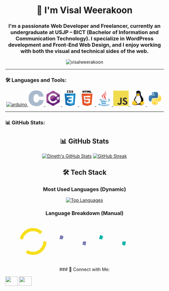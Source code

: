 <h1 align="center">👋 I'm Visal Weerakoon</h1>

<h3 align="center">
  I'm a passionate Web Developer and Freelancer, currently an undergraduate at USJP – BICT (Bachelor of Information and Communication Technology). I specialize in WordPress development and Front-End Web Design, and I enjoy working with both the visual and technical sides of the web.
</h3>

<p align="center">
  <img src="https://komarev.com/ghpvc/?username=visalweerakoon&label=Profile%20views&color=0e75b6&style=flat" alt="visalweerakoon" />
</p>

---

### 🛠 Languages and Tools:

<p align="center">
  <a href="https://www.arduino.cc/" target="_blank"> <img src="https://cdn.worldvectorlogo.com/logos/arduino-1.svg" alt="arduino" width="50" height="50"/> </a>
  <a href="https://www.cprogramming.com/" target="_blank"> <img src="https://raw.githubusercontent.com/devicons/devicon/master/icons/c/c-original.svg" alt="c" width="50" height="50"/> </a>
  <a href="https://www.w3schools.com/cs/" target="_blank"> <img src="https://raw.githubusercontent.com/devicons/devicon/master/icons/csharp/csharp-original.svg" alt="csharp" width="50" height="50"/> </a>
  <a href="https://www.w3schools.com/css/" target="_blank"> <img src="https://raw.githubusercontent.com/devicons/devicon/master/icons/css3/css3-original-wordmark.svg" alt="css3" width="50" height="50"/> </a>
  <a href="https://www.w3.org/html/" target="_blank"> <img src="https://raw.githubusercontent.com/devicons/devicon/master/icons/html5/html5-original-wordmark.svg" alt="html5" width="50" height="50"/> </a>
  <a href="https://www.java.com" target="_blank"> <img src="https://raw.githubusercontent.com/devicons/devicon/master/icons/java/java-original.svg" alt="java" width="50" height="50"/> </a>
  <a href="https://developer.mozilla.org/en-US/docs/Web/JavaScript" target="_blank"> <img src="https://raw.githubusercontent.com/devicons/devicon/master/icons/javascript/javascript-original.svg" alt="javascript" width="50" height="50"/> </a>
  <a href="https://www.linux.org/" target="_blank"> <img src="https://raw.githubusercontent.com/devicons/devicon/master/icons/linux/linux-original.svg" alt="linux" width="50" height="50"/> </a>
  <a href="https://www.python.org" target="_blank"> <img src="https://raw.githubusercontent.com/devicons/devicon/master/icons/python/python-original.svg" alt="python" width="50" height="50"/> </a>
</p>

---

### 📊 GitHub Stats:


<p align="center">

<div align="center">

## 📊 GitHub Stats

[![Dineth's GitHub Stats](https://github-readme-stats.vercel.app/api?username=dinethsiriwardana&show_icons=true&theme=radical&hide_border=true&include_all_commits=true)](https://github.com/dinethsiriwardana)
[![GitHub Streak](https://streak-stats.demolab.com/?user=dinethsiriwardana&theme=radical&hide_border=true)](https://git.io/streak-stats)

## 🛠️ Tech Stack

### Most Used Languages (Dynamic)
[![Top Languages](https://github-readme-stats.vercel.app/api/top-langs/?username=dinethsiriwardana&layout=donut&theme=radical&hide_border=true&langs_count=6)](https://github.com/dinethsiriwardana)

### Language Breakdown (Manual)
<svg width="100%" height="180" viewBox="0 0 400 100" xmlns="http://www.w3.org/2000/svg">
  <style>
    .lang { font: 10px sans-serif; fill: white }
    .percent { font: bold 12px sans-serif; fill: white }
  </style>
  
  <!-- JavaScript -->
  <circle cx="70" cy="50" r="30" fill="none" stroke="#F7DF1E" stroke-width="8" stroke-dasharray="64.08 35.92"/>
  <text x="70" y="50" class="percent" text-anchor="middle">64.1%</text>
  <text x="70" y="65" class="lang" text-anchor="middle">JS</text>
  
  <!-- PHP -->
  <circle cx="170" cy="50" r="30" fill="none" stroke="#777BB4" stroke-width="8" stroke-dasharray="9.11 90.89"/>
  <text x="170" y="50" class="percent" text-anchor="middle">9.1%</text>
  <text x="170" y="65" class="lang" text-anchor="middle">PHP</text>
  
  <!-- Dart -->
  <circle cx="270" cy="50" r="30" fill="none" stroke="#00B4AB" stroke-width="8" stroke-dasharray="9.42 90.58"/>
  <text x="270" y="50" class="percent" text-anchor="middle">9.4%</text>
  <text x="270" y="65" class="lang" text-anchor="middle">Dart</text>
</svg>
</p>
### 🤝 Connect with Me:

<p align="left">
  <a href="https://linkedin.com/in/visalweerakoon" target="blank"><img src="https://raw.githubusercontent.com/rahuldkjain/github-profile-readme-generator/master/src/images/icons/Social/linked-in-alt.svg" height="30" width="40" /></a>
  <a href="https://fb.com/visalweerakoon" target="blank"><img src="https://raw.githubusercontent.com/rahuldkjain/github-profile-readme-generator/master/src/images/icons/Social/facebook.svg" height="30" width="40" /></a>
</p>
